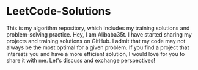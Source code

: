 # LeetCode-Solutions
This is my algorithm repository, which includes my training solutions and problem-solving practice.
Hey, I am Alibaba35t. I have started sharing my projects and training solutions on GitHub. 
I admit that my code may not always be the most optimal for a given problem. 
If you find a project that interests you and have a more efficient solution, I would love for you to share it with me. 
Let's discuss and exchange perspectives!
